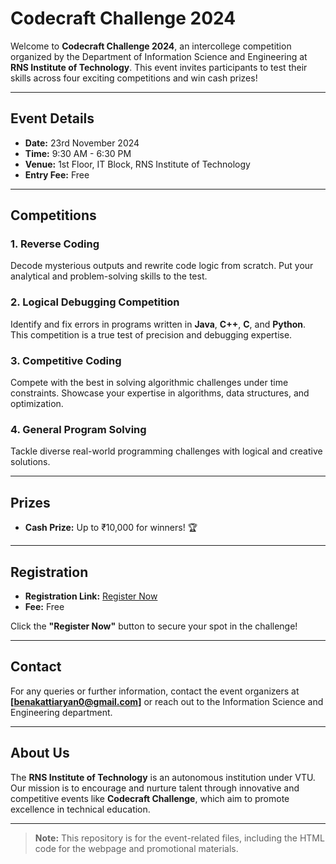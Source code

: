 # Codecraft Challenge 2024

Welcome to **Codecraft Challenge 2024**, an intercollege competition organized by the Department of Information Science and Engineering at **RNS Institute of Technology**. This event invites participants to test their skills across four exciting competitions and win cash prizes!

---

## Event Details

- **Date:** 23rd November 2024  
- **Time:** 9:30 AM - 6:30 PM  
- **Venue:** 1st Floor, IT Block, RNS Institute of Technology  
- **Entry Fee:** Free  

---

## Competitions

### 1. Reverse Coding  
Decode mysterious outputs and rewrite code logic from scratch. Put your analytical and problem-solving skills to the test.

### 2. Logical Debugging Competition  
Identify and fix errors in programs written in **Java**, **C++**, **C**, and **Python**. This competition is a true test of precision and debugging expertise.

### 3. Competitive Coding  
Compete with the best in solving algorithmic challenges under time constraints. Showcase your expertise in algorithms, data structures, and optimization.

### 4. General Program Solving  
Tackle diverse real-world programming challenges with logical and creative solutions.

---

## Prizes

- **Cash Prize:** Up to ₹10,000 for winners! 🏆

---

## Registration

- **Registration Link:** [Register Now](https://docs.google.com/forms/d/e/1FAIpQLSfg2Z9pAT4V1tuQG_A3t3FnWmfS-0TWPA5fRUjNI1Uil_CYYQ/viewform)  
- **Fee:** Free

Click the **"Register Now"** button to secure your spot in the challenge!

---

## Contact

For any queries or further information, contact the event organizers at **[benakattiaryan0@gmail.com]** or reach out to the Information Science and Engineering department.

---

## About Us

The **RNS Institute of Technology** is an autonomous institution under VTU. Our mission is to encourage and nurture talent through innovative and competitive events like **Codecraft Challenge**, which aim to promote excellence in technical education.

---

> **Note:** This repository is for the event-related files, including the HTML code for the webpage and promotional materials.
